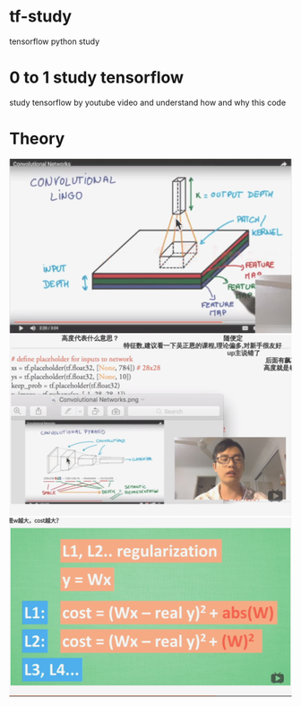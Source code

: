 # tf-study
tensorflow python study

# 0 to 1 study tensorflow 
study tensorflow by youtube video
and understand how and why this code

# Theory

![](https://github.com/lflxp/tf-study/blob/master/p27-conv1.png)
![](https://github.com/lflxp/tf-study/blob/master/p27-conv.png)
![](https://github.com/lflxp/tf-study/blob/master/l1.png)
